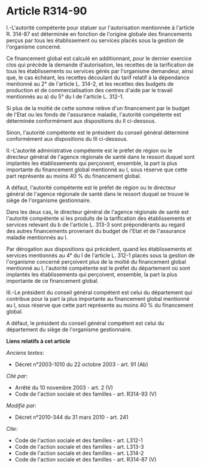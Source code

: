 # Article R314-90

I.-L'autorité compétente pour statuer sur l'autorisation mentionnée à l'article R. 314-87 est déterminée en fonction de
l'origine globale des financements perçus par tous les établissement ou services placés sous la gestion de l'organisme
concerné. 

Ce financement global est calculé en additionnant, pour le dernier exercice clos qui précède la demande d'autorisation, les
recettes de la tarification de tous les établissements ou services gérés par l'organisme demandeur, ainsi que, le cas
échéant, les recettes découlant du tarif relatif à la dépendance mentionné au 2° de l'article L. 314-2, et les recettes des
budgets de production et de commercialisation des centres d'aide par le travail mentionnés au a) du 5° du I de l'article L.
312-1. 

Si plus de la moitié de cette somme relève d'un financement par le budget de l'Etat ou les fonds de l'assurance maladie,
l'autorité compétente est déterminée conformément aux dispositions du II ci-dessous. 

Sinon, l'autorité compétente est le président du conseil général déterminé conformément aux dispositions du III ci-dessous. 

II.-L'autorité administrative compétente est le préfet de région ou le directeur général de l'agence régionale de santé dans
le ressort duquel sont implantés les établissements qui perçoivent, ensemble, la part la plus importante du financement
global mentionné au I, sous réserve que cette part représente au moins 40 % du financement global.

A défaut, l'autorité compétente est le préfet de région ou le directeur général de l'agence régionale de santé dans le
ressort duquel se trouve le siège de l'organisme gestionnaire. 

Dans les deux cas, le directeur général de l'agence régionale de santé est l'autorité compétente si les produits de la
tarification des établissements et services relevant du b de l'article L. 313-3 sont prépondérants au regard des autres
financements provenant du budget de l'Etat et de l'assurance maladie mentionnés au I. 

Par dérogation aux dispositions qui précèdent, quand les établissements et services mentionnés au 4° du I de l'article L.
312-1 placés sous la gestion de l'organisme concerné perçoivent plus de la moitié du financement global mentionné au I,
l'autorité compétente est le préfet du département où sont implantés les établissements qui perçoivent, ensemble, la part la
plus importante de ce financement global. 

III.-Le président du conseil général compétent est celui du département qui contribue pour la part la plus importante au
financement global mentionné au I, sous réserve que cette part représente au moins 40 % du financement global.

A défaut, le président du conseil général compétent est celui du département du siège de l'organisme gestionnaire.

**Liens relatifs à cet article**

_Anciens textes_:

  - Décret n°2003-1010 du 22 octobre 2003 - art. 91 (Ab)

_Cité par_:

  - Arrêté du 10 novembre 2003 - art. 2 (V)
  - Code de l'action sociale et des familles - art. R314-93 (V)

_Modifié par_:

  - Décret n°2010-344 du 31 mars 2010 - art. 241

_Cite_:

  - Code de l'action sociale et des familles - art. L312-1
  - Code de l'action sociale et des familles - art. L313-3
  - Code de l'action sociale et des familles - art. L314-2
  - Code de l'action sociale et des familles - art. R314-87 (V)
